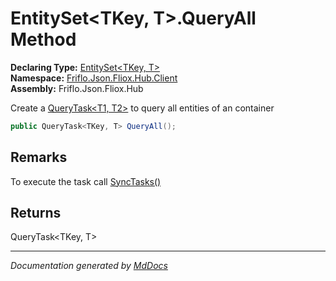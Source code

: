 ﻿<!--  
  <auto-generated>   
    The contents of this file were generated by a tool.  
    Changes to this file may be list if the file is regenerated  
  </auto-generated>   
-->

# EntitySet\<TKey, T\>.QueryAll Method

**Declaring Type:** [EntitySet\<TKey, T\>](../index.md)  
**Namespace:** [Friflo.Json.Fliox.Hub.Client](../../index.md)  
**Assembly:** Friflo.Json.Fliox.Hub

Create a [QueryTask\<T1, T2\>](../../QueryTask-2/index.md) to query all entities of an container

```csharp
public QueryTask<TKey, T> QueryAll();
```

## Remarks

 To execute the task call [SyncTasks()](../../FlioxClient/methods/SyncTasks.md)

## Returns

QueryTask\<TKey, T\>

___

*Documentation generated by [MdDocs](https://github.com/ap0llo/mddocs)*
